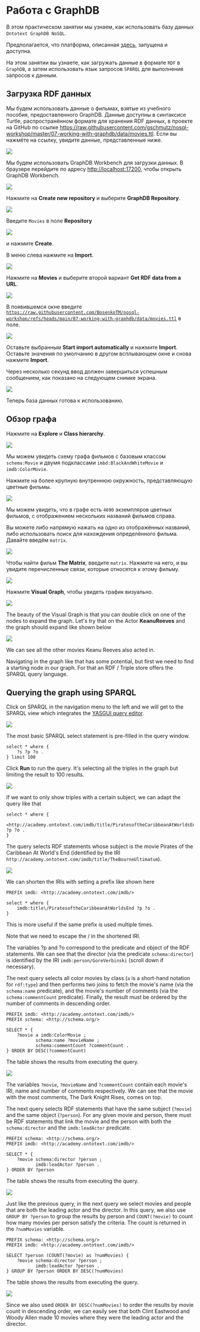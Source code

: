 # Работа с GraphDB

В этом практическом занятии мы узнаем, как использовать базу данных `Ontotext GraphDB NoSQL`.

Предполагается, что платформа, описанная [здесь](../01-environment/README.md), запущена и доступна.

На этом занятии вы узнаете, как загружать данные в формате `RDF` в `GraphDB`, а затем использовать язык запросов `SPARQL` для выполнения запросов к данным.

## Загрузка RDF данных

Мы будем использовать данные о фильмах, взятые из учебного пособия, предоставленного GraphDB. Данные доступны в синтаксисе Turtle, распространённом формате для хранения RDF данных, в проекте на GitHub по ссылке <https://raw.githubusercontent.com/gschmutz/nosql-workshop/master/07-working-with-graphdb/data/movies.ttl>. Если вы нажмёте на ссылку, увидите данные, представленные ниже.

![](./images/graphdb-movies-data.png)

Мы будем использовать GraphDB Workbench для загрузки данных. В браузере перейдите по адресу <http://localhost:17200>, чтобы открыть GraphDB Workbench.

![](./images/graphdb-workbench-1.png)

Нажмите на **Create new repository** и выберите **GraphDB Repository**.

![](./images/graphdb-workbench-2.png)

Введите `Movies` в поле **Repository** 

![](./images/graphdb-workbench-3.png)

и нажмите **Create**.

В меню слева нажмите на **Import**.

![](./images/graphdb-import-1.png)

Нажмите на **Movies** и выберите второй вариант **Get RDF data from a URL**.

![](./images/graphdb-import-2.png)

В появившемся окне введите [`https://raw.githubusercontent.com/BosenkoTM/nosql-workshop/refs/heads/main/07-working-with-graphdb/data/movies.ttl`](https://raw.githubusercontent.com/BosenkoTM/nosql-workshop/refs/heads/main/07-working-with-graphdb/data/movies.ttl) в поле.

![](./images/graphdb-import-33.png)

Оставьте выбранным **Start import automatically** и нажмите **Import**. Оставьте значения по умолчанию в другом всплывающем окне и снова нажмите **Import**.

Через несколько секунд ввод должен завершиться успешным сообщением, как показано на следующем снимке экрана.

![](./images/graphdb-import-44.png)

Теперь база данных готова к использованию.

## Обзор графа

Нажмите на **Explore** и **Class hierarchy**.

![](./images/graphdb-explore-1.png)

Мы можем увидеть схему графа фильмов с базовым классом `schema:Movie` и двумя подклассами `imbd:BlackAndWhiteMovie` и `imdb:ColorMovie`.

Нажмите на более крупную внутреннюю окружность, представляющую цветные фильмы.

![](./images/graphdb-explore-2.png)

Мы можем увидеть, что в графе есть `4690` экземпляров цветных фильмов, с отображением нескольких названий фильмов справа.

Вы можете либо напрямую нажать на одно из отображённых названий, либо использовать поиск для нахождения определённого фильма. Давайте введём `matrix`.


![](./images/graphdb-explore-3.png)

Чтобы найти фильм **The Matrix**, введите `matrix`. Нажмите на него, и вы увидите перечисленные связи, которые относятся к этому фильму.

![](./images/graphdb-explore-4.png)

Нажмите **Visual Graph**, чтобы увидеть график визуально.

![](./images/graphdb-explore-5.png)

The beauty of the Visual Graph is that you can double click on one of the nodes to expand the graph. Let's try that on the Actor **KeanuReeves** and the graph should expand like shown below

![](./images/graphdb-explore-6.png)

We can see all the other movies Keanu Reeves also acted in. 

Navigating in the graph like that has some potential, but first we need to find a starting node in our graph. For that an RDF / Triple store offers the SPARQL query language.

## Querying the graph using SPARQL

Click on SPARQL in the navigation menu to the left and we will get to the SPARQL view which integrates the [YASGUI query editor](http://about.yasgui.org/).

![](./images/graphdb-sparql-1.png)

The most basic SPARQL select statement is pre-filled in the query window.

```sparql
select * where {
    ?s ?p ?o .
} limit 100
```

Click **Run** to run the query. It's selecting all the triples in the graph but limiting the result to 100 results. 

![](./images/graphdb-sparql-2.png)

If we want to only show triples with a certain subject, we can adapt the query like that

```sparql
select * where {
    <http://academy.ontotext.com/imdb/title/PiratesoftheCaribbeanAtWorldsEnd> ?p ?o .
}
```

The query selects RDF statements whose subject is the movie Pirates of the Caribbean At World's End (identified by the IRI `http://academy.ontotext.com/imdb/title/TheBourneUltimatum`). 

![](./images/graphdb-sparql-3.png)

We can shorten the IRIs with setting a prefix like shown here

```sparql
PREFIX imdb: <http://academy.ontotext.com/imdb/>

select * where {
    imdb:title\/PiratesoftheCaribbeanAtWorldsEnd ?p ?o .
}
```

This is more useful if the same prefix is used multiple times.

Note that we need to escape the / in the shortened IRI.

The variables ?p and ?o correspond to the predicate and object of the RDF statements. We can see that the director (via the predicate `schema:director`) is identified by the IRI `imdb:person/GoreVerbinski` (scroll down if necessary).


The next query selects all color movies by class (`a` is a short-hand notation for `rdf:type`) and then performs two joins to fetch the movie's name (via the `schema:name` predicate), and the movie's number of comments (via the `schema:commentCount` predicate). Finally, the result must be ordered by the number of comments in descending order.

```sparql
PREFIX imdb: <http://academy.ontotext.com/imdb/>
PREFIX schema: <http://schema.org/>

SELECT * { 
    ?movie a imdb:ColorMovie ;
           schema:name ?movieName ;
           schema:commentCount ?commentCount .
} ORDER BY DESC(?commentCount)
```

The table shows the results from executing the query.

![](./images/graphdb-sparql-4.png)

The variables `?movie`, `?movieName` and `?commentCount` contain each movie's IRI, name and number of comments respectively. We can see that the movie with the most comments, The Dark Knight Rises, comes on top.


The next query selects RDF statements that have the same subject (`?movie`) and the same object (`?person`). 
For any given movie and person, there must be RDF statements that link the movie and the person with both the `schema:director` and the `imdb:leadActor` predicate.

```sparql
PREFIX schema: <http://schema.org/>
PREFIX imdb: <http://academy.ontotext.com/imdb/>

SELECT * { 
	?movie schema:director ?person ;
           imdb:leadActor ?person .
} ORDER BY ?person
```

The table shows the results from executing the query.

![](./images/graphdb-sparql-5.png)

Just like the previous query, in the next query we select movies and people that are both the leading actor and the director. In this query, we also use `GROUP BY ?person` to group the results by person and `COUNT(?movie)` to count how many movies per person satisfy the criteria. The count is returned in the `?numMovies` variable.

```sparql
PREFIX schema: <http://schema.org/>
PREFIX imdb: <http://academy.ontotext.com/imdb/>

SELECT ?person (COUNT(?movie) as ?numMovies) { 
	?movie schema:director ?person ;
           imdb:leadActor ?person .
} GROUP BY ?person ORDER BY DESC(?numMovies)
```

The table shows the results from executing the query.

![](./images/graphdb-sparql-6.png)

Since we also used `ORDER BY DESC(?numMovies)` to order the results by movie count in descending order, we can easily see that both Clint Eastwood and Woody Allen made 10 movies where they were the leading actor and the director.
